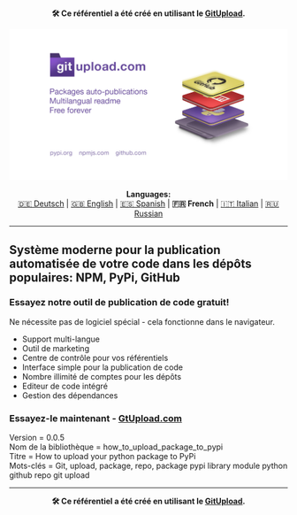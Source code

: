 <p align="center"><b>🛠️ Ce référentiel a été créé en utilisant le <a href="https://gitupload.com">GitUpload</a>.</b></p>
<p align="center"><a href="https://gitupload.com"><img src="https://github.com/markolofsen/how_to_upload_package_to_pypi//blob/master/.banners/banner_fr.jpg?raw=1" /></a></p>
<p align="center"><b>Languages:</b><br /><a href="https://github.com/markolofsen/how_to_upload_package_to_pypi/blob/master/README_de.md">🇩🇪 Deutsch</a> | <a href="https://github.com/markolofsen/how_to_upload_package_to_pypi/blob/master/README.md">🇬🇧 English</a> | <a href="https://github.com/markolofsen/how_to_upload_package_to_pypi/blob/master/README_es.md">🇪🇸 Spanish</a> | <b>🇫🇷 French</b> | <a href="https://github.com/markolofsen/how_to_upload_package_to_pypi/blob/master/README_it.md">🇮🇹 Italian</a> | <a href="https://github.com/markolofsen/how_to_upload_package_to_pypi/blob/master/README_ru.md">🇷🇺 Russian</a></p>

---

## Système moderne pour la publication automatisée de votre code dans les dépôts populaires: NPM, PyPi, GitHub

### Essayez notre outil de publication de code gratuit!

Ne nécessite pas de logiciel spécial - cela fonctionne dans le navigateur.

* Support multi-langue
* Outil de marketing
* Centre de contrôle pour vos référentiels
* Interface simple pour la publication de code
* Nombre illimité de comptes pour les dépôts
* Editeur de code intégré
* Gestion des dépendances

### Essayez-le maintenant - <a href="https://gitupload.com">GtUpload.com</a>

Version = 0.0.5 <br />
Nom de la bibliothèque = how_to_upload_package_to_pypi <br />
Titre = How to upload your python package to PyPi <br />
Mots-clés = Git,  upload,  package,  repo, package pypi library module python github repo git upload <br />

---

<p align="center"><b>🛠️ Ce référentiel a été créé en utilisant le <a href="https://gitupload.com">GitUpload</a>.</b></p>